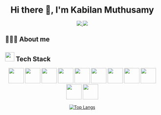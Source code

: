 <h1 align="center"> Hi there 👋, I'm Kabilan Muthusamy </h1>
<div align="center">
<a href="mailto:kabilan-muthusamy@outlook.com">
  <img src="https://img.shields.io/badge/e‑mail-D14836.svg?style=for-the-badge&logo=GMail&logoColor=white"/>
</a>
<a href="https://linkedin.com/in/kabilan-muthusamy" target="blank">
  <img src="https://img.shields.io/badge/linkedin-0077B5.svg?style=for-the-badge&logo=linkedin&logoColor=white"/>
</a>
</div>
<h2>👨🏻‍💻 About me</h2>

<h2><img height=30 src="https://img.icons8.com/emoji/48/000000/hammer-and-wrench.png"/> Tech  Stack</h2>
<div align="center">
  <img height=50 src="https://img.icons8.com/color/96/000000/c-plus-plus-logo.png"/>
  <img height=50 src="https://img.icons8.com/color/96/000000/python.png"/>
  <img height=50 src="https://img.icons8.com/color/96/000000/javascript.png">
  <img height=50 src="https://img.icons8.com/color/96/000000/typescript.png"/>
  <img height=50 src="https://img.icons8.com/color/96/000000/golang.png"/>
  <img height=50 src="https://img.icons8.com/color/96/000000/html-5--v1.png"/>
  <img height=50 src="https://img.icons8.com/color/96/000000/css3.png"/>
  <img height=50 src="https://img.icons8.com/color/96/000000/react-native.png"/>
  <img height=50 src="https://img.icons8.com/color/96/000000/git.png"/>
  <img height=50 src="https://img.icons8.com/fluent/96/000000/github.png"/>
  <img height=50 src="https://img.icons8.com/color/96/000000/mysql-logo.png"/>
</div>
<div align="center">

  [![Top Langs](https://github-readme-stats.vercel.app/api/top-langs/?username=kabi175&layout=demo&langs_count=5)](https://github.com/anuraghazra/github-readme-stats)

</div>
